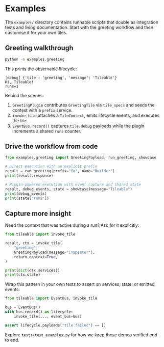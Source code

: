 # Examples

The `examples/` directory contains runnable scripts that double as integration tests and living documentation. Start with the greeting workflow and then customise it for your own tiles.

## Greeting walkthrough

```bash
python -m examples.greeting
```

This prints the observable lifecycle:

```text
[debug] {'tile': 'greeting', 'message': 'Tileable'}
Hi, Tileable!
runs=1
```

Behind the scenes:

1. `GreetingPlugin` contributes `GreetingTile` via `tile_specs` and seeds the context with a `prefix` service.
2. `invoke_tile` attaches a `TileContext`, emits lifecycle events, and executes the tile.
3. `EventBus.record()` captures `tile.debug` payloads while the plugin increments a shared `runs` counter.

## Drive the workflow from code

```python
from examples.greeting import GreetingPayload, run_greeting, showcase

# Direct execution with an explicit prefix
result = run_greeting(prefix="Yo", name="Builder")
print(result.response)

# Plugin-powered execution with event capture and shared state
result, debug_events, state = showcase(message="Tileable")
print(debug_events)
print(state["runs"])
```

## Capture more insight

Need the context that was active during a run? Ask for it explicitly:

```python
from tileable import invoke_tile

result, ctx = invoke_tile(
    "greeting",
    GreetingPayload(message="Inspector"),
    return_context=True,
)

print(dict(ctx.services))
print(ctx.state)
```

Wrap this pattern in your own tests to assert on services, state, or emitted events:

```python
from tileable import EventBus, invoke_tile

bus = EventBus()
with bus.record() as lifecycle:
    invoke_tile(..., event_bus=bus)

assert lifecycle.payloads("tile.failed") == []
```

Explore `tests/test_examples.py` for how we keep these demos verified end to end.
